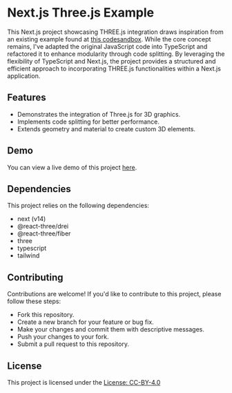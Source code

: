 # Next.js Three.js Example

This Next.js project showcasing THREE.js integration draws inspiration from an existing example found at [this codesandbox](https://codesandbox.io/p/sandbox/cards-with-border-radius-9s2wd9?file=%2Fsrc%2Findex.js%3A10%2C1-10%2C65).
While the core concept remains, I've adapted the original JavaScript code into TypeScript and refactored it to enhance modularity through code splitting. By leveraging the flexibility of TypeScript and Next.js, the project provides a structured and efficient approach to incorporating THREE.js functionalities within a Next.js application.

## Features

- Demonstrates the integration of Three.js for 3D graphics.
- Implements code splitting for better performance.
- Extends geometry and material to create custom 3D elements.

## Demo

You can view a live demo of this project [here](https://pmnd-rs-threejs-nextjs-typescript.vercel.app/).

## Dependencies

This project relies on the following dependencies:

- next (v14)
- @react-three/drei
- @react-three/fiber
- three
- typescript
- tailwind

## Contributing

Contributions are welcome! If you'd like to contribute to this project, please follow these steps:

- Fork this repository.
- Create a new branch for your feature or bug fix.
- Make your changes and commit them with descriptive messages.
- Push your changes to your fork.
- Submit a pull request to this repository.

## License

This project is licensed under the [License: CC-BY-4.0](http://creativecommons.org/licenses/by/4.0/)
